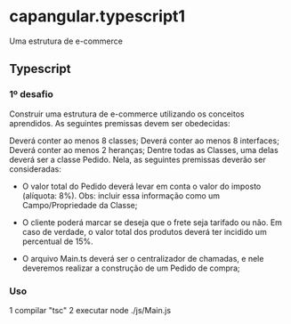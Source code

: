 # capangular.typescript1
Uma estrutura de e-commerce


## Typescript
### 1º desafio


Construir uma estrutura de e-commerce utilizando os conceitos aprendidos. As seguintes premissas devem ser obedecidas:

Deverá conter ao menos 8 classes;
Deverá conter ao menos 8 interfaces;
Deverá conter ao menos 2 heranças;
Dentre todas as Classes, uma delas deverá ser a classe Pedido. Nela, as seguintes premissas deverão ser consideradas:

- O valor total do Pedido deverá levar em conta o valor do imposto (alíquota: 8%). 
Obs: incluir essa informação como um Campo/Propriedade da Classe;

- O cliente poderá marcar se deseja que o frete seja tarifado ou não. Em caso de verdade, o valor total dos produtos deverá ter incidido um percentual de 15%.

- O arquivo Main.ts deverá ser o centralizador de chamadas, e nele deveremos realizar a construção de um Pedido de compra;

### Uso

1 compilar "tsc"
2 executar node ./js/Main.js


